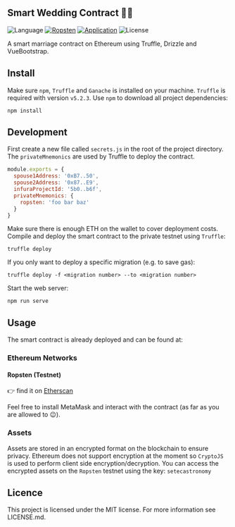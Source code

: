 ## Smart Wedding Contract 🤵👰

![Language](https://img.shields.io/badge/language-solidity-brightgreen.svg)
[![Ropsten](https://img.shields.io/badge/contract-ropsten-orange.svg)](https://ropsten.etherscan.io/address/0x4Ca8F76AE6Ea37E5e8ae776b0b14816d9B065D4E#code)
[![Application](https://img.shields.io/badge/application-live-e91e63.svg)](https://wedding.scarbery.com/)
![License](https://img.shields.io/badge/license-MIT-green.svg)

A smart marriage contract on Ethereum using Truffle, Drizzle and VueBootstrap.

## Install

Make sure `npm`, `Truffle` and `Ganache` is installed on your machine. `Truffle` is required with version `v5.2.3`.
Use `npm` to download all project dependencies:

```
npm install
```

## Development

First create a new file called `secrets.js` in the root of the project directory. The `privateMnemonics` are used by Truffle to deploy the contract.

```js
module.exports = {
  spouse1Address: '0xB7..50',
  spouse2Address: '0x87..E9',
  infuraProjectId: '5b0..b6f',
  privateMnemonics: {
    ropsten: 'foo bar baz'
  }
}

```

Make sure there is enough ETH on the wallet to cover deployment costs. Compile and deploy the smart contract to the private testnet using `Truffle`:

```shell
truffle deploy
```

If you only want to deploy a specific migration (e.g. to save gas):

```shell
truffle deploy -f <migration number> --to <migration number>
```

Start the web server:

```shell
npm run serve
```

## Usage

The smart contract is already deployed and can be found at:

### Ethereum Networks

#### Ropsten (Testnet)

👉 find it on [Etherscan](https://ropsten.etherscan.io/address/0x4Ca8F76AE6Ea37E5e8ae776b0b14816d9B065D4E#code)

Feel free to install MetaMask and interact with the contract (as far as you are allowed to 😉).

### Assets

Assets are stored in an encrypted format on the blockchain to ensure privacy. Ethereum does not support encryption at the moment so `CryptoJS` is used to perform client side encryption/decryption. You can access the encrypted assets on the `Ropsten` testnet using the key: `setecastronomy`

## Licence

This project is licensed under the MIT license. For more information see LICENSE.md.